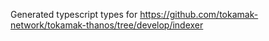Generated typescript types for https://github.com/tokamak-network/tokamak-thanos/tree/develop/indexer
